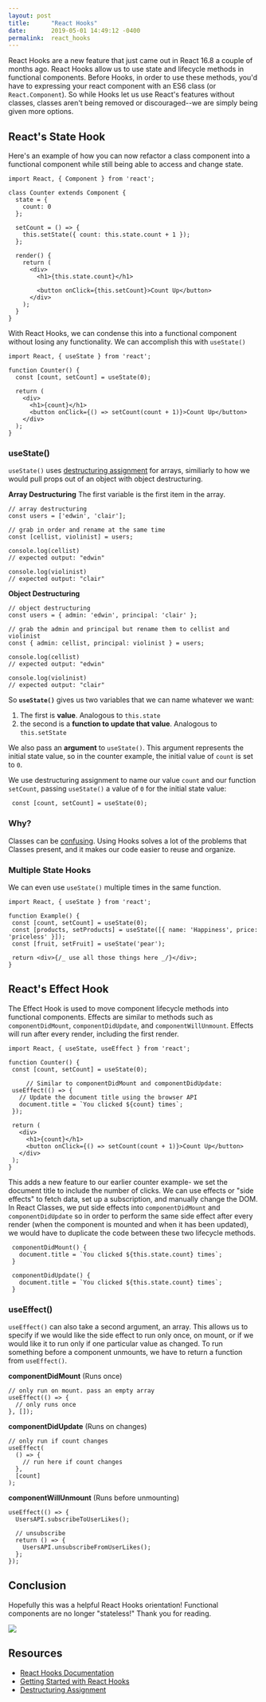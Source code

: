 ```yaml
---
layout: post
title:      "React Hooks"
date:       2019-05-01 14:49:12 -0400
permalink:  react_hooks
---
```



React Hooks are a new feature that just came out in React 16.8 a couple of months ago. React Hooks allow us to use state and lifecycle methods in functional components. Before Hooks, in order to use these methods, you'd have to expressing your react component with an ES6 class (or `React.Component`). So while Hooks let us use React's features without classes, classes aren't being removed or discouraged--we are simply being given more options.

## **React's State Hook**

Here's an example of how you can now refactor a class component into a functional component while still being able to access and change state.

```
import React, { Component } from 'react';

class Counter extends Component {
  state = {
    count: 0
  };

  setCount = () => {
    this.setState({ count: this.state.count + 1 });
  };

  render() {
    return (
      <div>
        <h1>{this.state.count}</h1>

        <button onClick={this.setCount}>Count Up</button>
      </div>
    );
  }
}
```

With React Hooks, we can condense this into a functional component without losing any functionality. We can accomplish this with `useState()`

```
import React, { useState } from 'react';

function Counter() {
  const [count, setCount] = useState(0);

  return (
    <div>
      <h1>{count}</h1>
      <button onClick={() => setCount(count + 1)}>Count Up</button>
    </div>
  );
}
```

### **useState()**

`useState()` uses [destructuring assignment](https://developer.mozilla.org/en-US/docs/Web/JavaScript/Reference/Operators/Destructuring_assignment) for arrays, similiarly to how we would pull props out of an object with object destructuring.

**Array Destructuring**
The first variable is the first item in the array.
```
// array destructuring
const users = ['edwin', 'clair'];

// grab in order and rename at the same time
const [cellist, violinist] = users;

console.log(cellist)
// expected output: "edwin"

console.log(violinist)
// expected output: "clair"
```

**Object Destructuring**
```
// object destructuring
const users = { admin: 'edwin', principal: 'clair' };

// grab the admin and principal but rename them to cellist and violinist
const { admin: cellist, principal: violinist } = users;

console.log(cellist)
// expected output: "edwin"

console.log(violinist)
// expected output: "clair"
```

So **`useState()`** gives us two variables that we can name whatever we want:
1. The first is **value**. Analogous to `this.state`
2. the second is a **function to update that value**. Analogous to `this.setState`

We also pass an **argument** to `useState()`. This argument represents the initial state value, so in the counter example, the initial value of `count` is set to `0`.

We use destructuring assignment to name our value `count` and our function `setCount`, passing `useState()` a value of `0` for the initial state value:
```
 const [count, setCount] = useState(0);
 ```
 
### **Why?**
 Classes can be [confusing](https://reactjs.org/docs/hooks-intro.html#classes-confuse-both-people-and-machines). Using Hooks solves a lot of the problems that Classes present, and it makes our code easier to reuse and organize.
 
### **Multiple State Hooks**
 We can even use `useState()` multiple times in the same function.
 ```
 import React, { useState } from 'react';

function Example() {
  const [count, setCount] = useState(0);
  const [products, setProducts] = useState([{ name: 'Happiness', price: 'priceless' }]);
  const [fruit, setFruit] = useState('pear');

  return <div>{/_ use all those things here _/}</div>;
}
 ```
 
## **React's Effect Hook**
 The Effect Hook is used to move component lifecycle methods into functional components. Effects are similar to methods such as `componentDidMount`, `componentDidUpdate`, and `componentWillUnmount`. Effects will run after every render, including the first render. 
 
 ```
 import React, { useState, useEffect } from 'react';

function Counter() {
  const [count, setCount] = useState(0);
	
	  // Similar to componentDidMount and componentDidUpdate:
  useEffect(() => {
    // Update the document title using the browser API
    document.title = `You clicked ${count} times`;
  });

  return (
    <div>
      <h1>{count}</h1>
      <button onClick={() => setCount(count + 1)}>Count Up</button>
    </div>
  );
}
 ```
 
 This adds a new feature to our earlier counter example- we set the document title to include the number of clicks. We can use effects or "side effects" to fetch data, set up a subscription, and manually change the DOM. In React Classes, we put side effects into `componentDidMount` and `componentDidUpdate` so in order to perform the same side effect after every render (when the component is mounted and when it has been updated), we would have to duplicate the code between these two lifecycle methods.
 
 ```
  componentDidMount() {
    document.title = `You clicked ${this.state.count} times`;
  }

  componentDidUpdate() {
    document.title = `You clicked ${this.state.count} times`;
  }
```

###  **useEffect()**
`useEffect()` can also take a second argument, an array. This allows us to specify if we would like the side effect to run only once, on mount, or if we would like it to run only if one particular value as changed. To run something before a component unmounts, we have to return a function from `useEffect()`.

**componentDidMount** (Runs once)
```
// only run on mount. pass an empty array
useEffect(() => {
  // only runs once
}, []);
```

**componentDidUpdate** (Runs on changes)
```
// only run if count changes
useEffect(
  () => {
    // run here if count changes
  },
  [count]
);
```

**componentWillUnmount** (Runs before unmounting)
```
useEffect(() => {
  UsersAPI.subscribeToUserLikes();

  // unsubscribe
  return () => {
    UsersAPI.unsubscribeFromUserLikes();
  };
});
```

## **Conclusion**
Hopefully this was a helpful React Hooks orientation! Functional components are no longer "stateless!" Thank you for reading. 

![](https://media.giphy.com/media/BkVqfREIvC012/giphy.gif)

## **Resources**
*   [React Hooks Documentation](https://reactjs.org/docs/hooks-intro.html)
*   [Getting Started with React Hooks](https://scotch.io/tutorials/getting-started-with-react-hooks)
*   [Destructuring Assignment](https://developer.mozilla.org/en-US/docs/Web/JavaScript/Reference/Operators/Destructuring_assignment)



